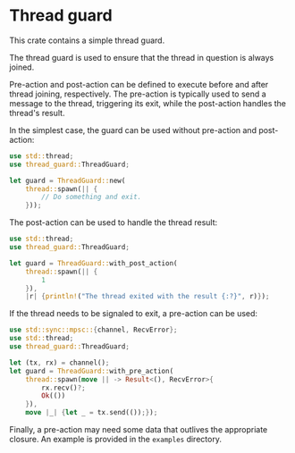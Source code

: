 # Thread guard

This crate contains a simple thread guard.

The thread guard is used to ensure that the thread in question is always
joined.

Pre-action and post-action can be defined to execute before and after
thread joining, respectively. The pre-action is typically used to send a
message to the thread, triggering its exit, while the post-action handles
the thread's result.

In the simplest case, the guard can be used without pre-action and
post-action:

```rust
use std::thread;
use thread_guard::ThreadGuard;

let guard = ThreadGuard::new(
    thread::spawn(|| {
        // Do something and exit.
    }));
```

The post-action can be used to handle the thread result:

```rust
use std::thread;
use thread_guard::ThreadGuard;

let guard = ThreadGuard::with_post_action(
    thread::spawn(|| {
        1
    }),
    |r| {println!("The thread exited with the result {:?}", r)});
```

If the thread needs to be signaled to exit, a pre-action can be used:

```rust
use std::sync::mpsc::{channel, RecvError};
use std::thread;
use thread_guard::ThreadGuard;

let (tx, rx) = channel();
let guard = ThreadGuard::with_pre_action(
    thread::spawn(move || -> Result<(), RecvError>{
        rx.recv()?;
        Ok(())
    }),
    move |_| {let _ = tx.send(());});
```

Finally, a pre-action may need some data that outlives the appropriate
closure. An example is provided in the `examples` directory.
